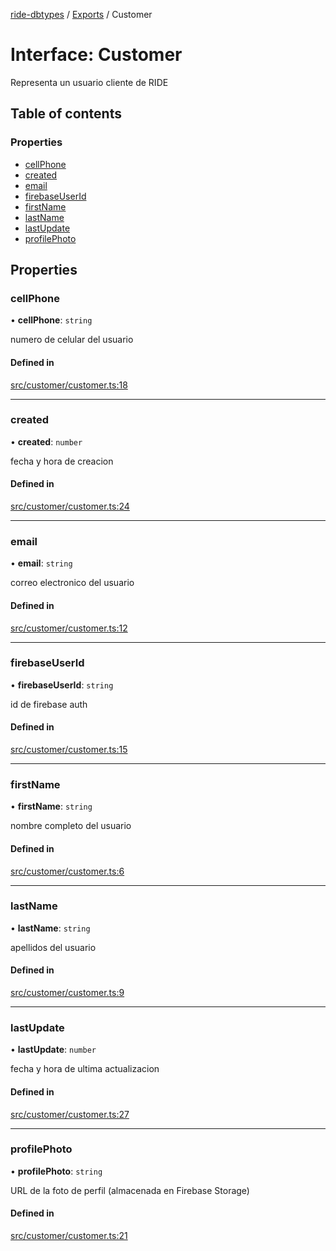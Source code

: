 [ride-dbtypes](../README.md) / [Exports](../modules.md) / Customer

# Interface: Customer

Representa un usuario cliente de RIDE

## Table of contents

### Properties

- [cellPhone](Customer.md#cellphone)
- [created](Customer.md#created)
- [email](Customer.md#email)
- [firebaseUserId](Customer.md#firebaseuserid)
- [firstName](Customer.md#firstname)
- [lastName](Customer.md#lastname)
- [lastUpdate](Customer.md#lastupdate)
- [profilePhoto](Customer.md#profilephoto)

## Properties

### cellPhone

• **cellPhone**: `string`

numero de celular del usuario

#### Defined in

[src/customer/customer.ts:18](https://github.com/gatitolabs/ride-dbtypes/blob/0b20e32/src/customer/customer.ts#L18)

___

### created

• **created**: `number`

fecha y hora de creacion

#### Defined in

[src/customer/customer.ts:24](https://github.com/gatitolabs/ride-dbtypes/blob/0b20e32/src/customer/customer.ts#L24)

___

### email

• **email**: `string`

correo electronico del usuario

#### Defined in

[src/customer/customer.ts:12](https://github.com/gatitolabs/ride-dbtypes/blob/0b20e32/src/customer/customer.ts#L12)

___

### firebaseUserId

• **firebaseUserId**: `string`

id de firebase auth

#### Defined in

[src/customer/customer.ts:15](https://github.com/gatitolabs/ride-dbtypes/blob/0b20e32/src/customer/customer.ts#L15)

___

### firstName

• **firstName**: `string`

nombre completo del usuario

#### Defined in

[src/customer/customer.ts:6](https://github.com/gatitolabs/ride-dbtypes/blob/0b20e32/src/customer/customer.ts#L6)

___

### lastName

• **lastName**: `string`

apellidos del usuario

#### Defined in

[src/customer/customer.ts:9](https://github.com/gatitolabs/ride-dbtypes/blob/0b20e32/src/customer/customer.ts#L9)

___

### lastUpdate

• **lastUpdate**: `number`

fecha y hora de ultima actualizacion

#### Defined in

[src/customer/customer.ts:27](https://github.com/gatitolabs/ride-dbtypes/blob/0b20e32/src/customer/customer.ts#L27)

___

### profilePhoto

• **profilePhoto**: `string`

URL de la foto de perfil (almacenada en Firebase Storage)

#### Defined in

[src/customer/customer.ts:21](https://github.com/gatitolabs/ride-dbtypes/blob/0b20e32/src/customer/customer.ts#L21)
